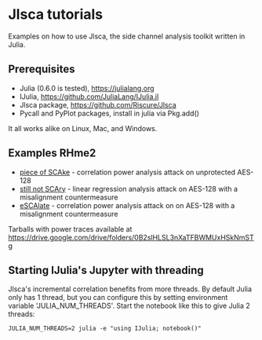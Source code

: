 # Jlsca tutorials
Examples on how to use Jlsca, the side channel analysis toolkit written in Julia.

## Prerequisites

* Julia (0.6.0 is tested), https://julialang.org
* IJulia, https://github.com/JuliaLang/IJulia.jl
* Jlsca package, https://github.com/Riscure/Jlsca
* Pycall and PyPlot packages, install in julia via Pkg.add()

It all works alike on Linux, Mac, and Windows.

## Examples RHme2

* [piece of SCAke](rhme2-pieceofscake.ipynb) - correlation power analysis attack on unprotected AES-128
* [still not SCAry](rhme2-stillnotscary.ipynb) - linear regression analysis attack on AES-128 with a misalignment countermeasure
* [eSCAlate](rhme2-escalate.ipynb) - correlation power analysis attack on on AES-128 with a misalignment countermeasure

Tarballs with power traces available at https://drive.google.com/drive/folders/0B2slHLSL3nXaTFBWMUxHSkNmSTg

## Starting IJulia's Jupyter with threading

Jlsca's incremental correlation benefits from more threads. By default Julia only has 1 thread, but you can configure this by setting environment variable 'JULIA_NUM_THREADS'. Start the notebook like this to give Julia 2 threads:

```
JULIA_NUM_THREADS=2 julia -e "using IJulia; notebook()"
```
